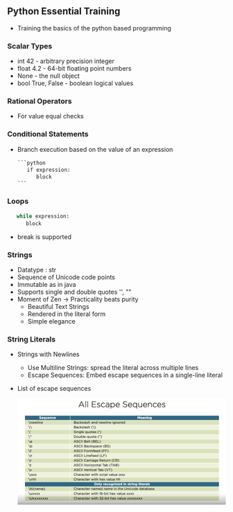 ## Python Essential Training

   - Training the basics of the python based programming

### Scalar Types

   - int 42 - arbitrary precision integer
   - float 4.2 - 64-bit floating point numbers
   - None - the null object
   - bool True, False - boolean logical values


### Rational Operators

   - For value equal checks
   
### Conditional Statements

   - Branch execution based on the value of an expression
   
         ```python
            if expression:
               block
         ```
               
### Loops

   ```python
      while expression:
         block
   ```
   - break is supported
   
   
### Strings

 - Datatype : str
 - Sequence of Unicode code points
 - Immutable as in java
 - Supports single and double quotes '', ""
 - Moment of Zen -> Practicality beats purity
   - Beautiful Text Strings
   - Rendered in the literal form
   - Simple elegance


### String Literals

 - Strings with Newlines
 
   - Use Multiline Strings: spread the literal across multiple lines
   - Escape Sequences: Embed escape sequences in a single-line literal

 - List of escape sequences

   ![alt text](./images/escape-sequences.PNG)
 

